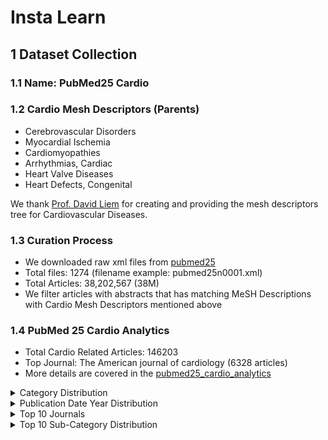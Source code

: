 # Insta Learn


## 1 Dataset Collection
### 1.1 Name: PubMed25 Cardio
### 1.2 Cardio Mesh Descriptors (Parents)
- Cerebrovascular Disorders
- Myocardial Ischemia
- Cardiomyopathies
- Arrhythmias, Cardiac
- Heart Valve Diseases
- Heart Defects, Congenital

We thank [Prof. David Liem](https://physicians.ucdavis.edu/details/73579/david-liem-cardiovascular_medicine-sacramento) for creating and providing the mesh descriptors tree for Cardiovascular Diseases.

### 1.3 Curation Process
- We downloaded raw xml files from [pubmed25](https://ftp.ncbi.nlm.nih.gov/pubmed/baseline/)
- Total files: 1274 (filename example: pubmed25n0001.xml)
- Total Articles: 38,202,567 (38M)
- We filter articles with abstracts that has matching MeSH Descriptions with Cardio Mesh Descriptors mentioned above

### 1.4 PubMed 25 Cardio Analytics 
- Total Cardio Related Articles: 146203
- Top Journal: The American journal of cardiology (6328 articles)
- More details are covered in the [pubmed25_cardio_analytics](data/pubmed25_cardio_analytics.txt)

<details>
    <summary>Category Distribution</summary>
    <img src="data/plots/category_distribution.png" alt="Category Distribution">
</details>

<details>
    <summary>Publication Date Year Distribution</summary>
    <img src="data/plots/pubdate_year_distribution.png" alt="Publication Date Year Distribution">
</details>

<details>
    <summary>Top 10 Journals</summary>
    <img src="data/plots/top_10_journals.png" alt="Top 10 Journals">
</details>

<details>
    <summary>Top 10 Sub-Category Distribution</summary>
    <img src="data/plots/top_10_sub_category_distribution.png" alt="Top 10 Sub-Category Distribution">
</details>


